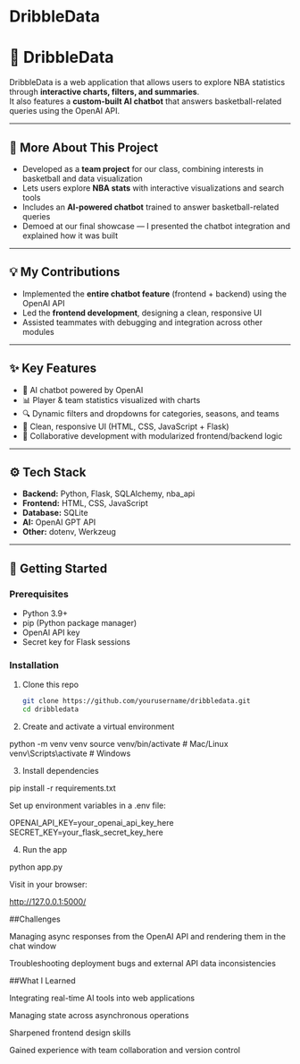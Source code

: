 # DribbleData

# 🏀 DribbleData  

DribbleData is a web application that allows users to explore NBA statistics through **interactive charts, filters, and summaries**.  
It also features a **custom-built AI chatbot** that answers basketball-related queries using the OpenAI API.  

---

## 📖 More About This Project  
- Developed as a **team project** for our class, combining interests in basketball and data visualization  
- Lets users explore **NBA stats** with interactive visualizations and search tools  
- Includes an **AI-powered chatbot** trained to answer basketball-related queries  
- Demoed at our final showcase — I presented the chatbot integration and explained how it was built  

---

## 💡 My Contributions  
- Implemented the **entire chatbot feature** (frontend + backend) using the OpenAI API  
- Led the **frontend development**, designing a clean, responsive UI  
- Assisted teammates with debugging and integration across other modules  

---

## ✨ Key Features  
- 🤖 AI chatbot powered by OpenAI  
- 📊 Player & team statistics visualized with charts  
- 🔍 Dynamic filters and dropdowns for categories, seasons, and teams  
- 🎨 Clean, responsive UI (HTML, CSS, JavaScript + Flask)  
- 👥 Collaborative development with modularized frontend/backend logic  

---

## ⚙️ Tech Stack  
- **Backend:** Python, Flask, SQLAlchemy, nba_api  
- **Frontend:** HTML, CSS, JavaScript  
- **Database:** SQLite  
- **AI:** OpenAI GPT API  
- **Other:** dotenv, Werkzeug  

---

## 🚀 Getting Started  

### Prerequisites  
- Python 3.9+  
- pip (Python package manager)  
- OpenAI API key  
- Secret key for Flask sessions  

### Installation  
1. Clone this repo  
   ```bash
   git clone https://github.com/yourusername/dribbledata.git
   cd dribbledata

2. Create and activate a virtual environment

python -m venv venv
source venv/bin/activate   # Mac/Linux
venv\Scripts\activate      # Windows


3. Install dependencies

pip install -r requirements.txt


Set up environment variables in a .env file:

OPENAI_API_KEY=your_openai_api_key_here
SECRET_KEY=your_flask_secret_key_here


4. Run the app

python app.py

Visit in your browser:

http://127.0.0.1:5000/


##Challenges

Managing async responses from the OpenAI API and rendering them in the chat window

Troubleshooting deployment bugs and external API data inconsistencies


##What I Learned

Integrating real-time AI tools into web applications

Managing state across asynchronous operations

Sharpened frontend design skills

Gained experience with team collaboration and version control
